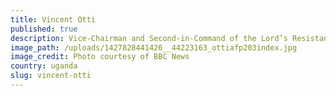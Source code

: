 ```yaml
---
title: Vincent Otti
published: true
description: Vice-Chairman and Second-in-Command of the Lord’s Resistance Army (LRA)
image_path: /uploads/1427828441426__44223163_ottiafp203index.jpg
image_credit: Photo courtesy of BBC News
country: uganda
slug: vincent-otti
---
```



